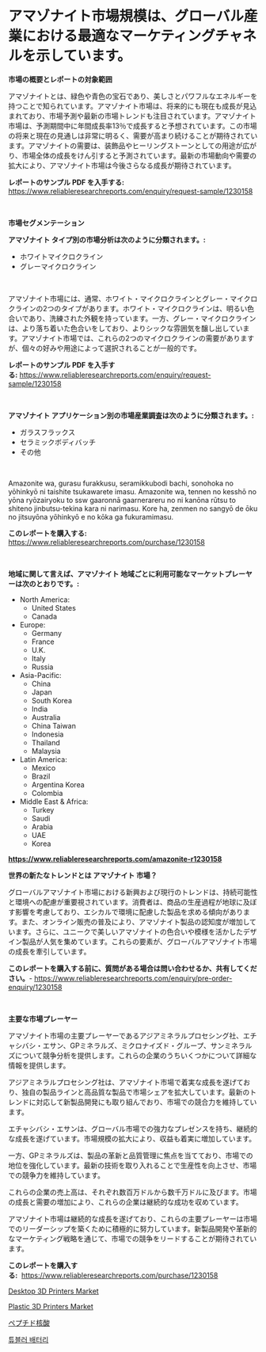<p><h1>アマゾナイト市場規模は、グローバル産業における最適なマーケティングチャネルを示しています。</h1></p><p><strong>市場の概要とレポートの対象範囲</strong></p>
<p><p>アマゾナイトとは、緑色や青色の宝石であり、美しさとパワフルなエネルギーを持つことで知られています。アマゾナイト市場は、将来的にも現在も成長が見込まれており、市場予測や最新の市場トレンドも注目されています。アマゾナイト市場は、予測期間中に年間成長率13％で成長すると予想されています。この市場の将来と現在の見通しは非常に明るく、需要が高まり続けることが期待されています。アマゾナイトの需要は、装飾品やヒーリングストーンとしての用途が広がり、市場全体の成長をけん引すると予測されています。最新の市場動向や需要の拡大により、アマゾナイト市場は今後さらなる成長が期待されています。</p></p>
<p><strong>レポートのサンプル PDF を入手する:</strong> <a href="https://www.reliableresearchreports.com/enquiry/request-sample/1230158">https://www.reliableresearchreports.com/enquiry/request-sample/1230158</a></p>
<p>&nbsp;</p>
<p><strong>市場セグメンテーション</strong></p>
<p><strong>アマゾナイト タイプ別の市場分析は次のように分類されます。:</strong></p>
<p><ul><li>ホワイトマイクロクライン</li><li>グレーマイクロクライン</li></ul></p>
<p>&nbsp;</p>
<p><p>アマゾナイト市場には、通常、ホワイト・マイクロクラインとグレー・マイクロクラインの2つのタイプがあります。ホワイト・マイクロクラインは、明るい色合いであり、洗練された外観を持っています。一方、グレー・マイクロクラインは、より落ち着いた色合いをしており、よりシックな雰囲気を醸し出しています。アマゾナイト市場では、これらの2つのマイクロクラインの需要がありますが、個々の好みや用途によって選択されることが一般的です。</p></p>
<p><strong>レポートのサンプル PDF を入手する:</strong>&nbsp;<a href="https://www.reliableresearchreports.com/enquiry/request-sample/1230158">https://www.reliableresearchreports.com/enquiry/request-sample/1230158</a></p>
<p>&nbsp;</p>
<p><strong> アマゾナイト アプリケーション別の市場産業調査は次のように分類されます。:</strong></p>
<p><ul><li>ガラスフラックス</li><li>セラミックボディバッチ</li><li>その他</li></ul></p>
<p>&nbsp;</p>
<p><p>Amazonite wa, gurasu furakkusu, seramikkubodi bachi, sonohoka no yōhinkyō ni taishite tsukawarete imasu. Amazonite wa, tennen no kesshō no yōna ryōzairyoku to ssw gaaronnā gaarnerareru no ni kanōna rūtsu to shiteno jinbutsu-tekina kara ni narimasu. Kore ha, zenmen no sangyō de ōku no jitsuyōna yōhinkyō e no kōka ga fukuramimasu.</p></p>
<p><strong>このレポートを購入する:</strong>&nbsp; <a href="https://www.reliableresearchreports.com/purchase/1230158">https://www.reliableresearchreports.com/purchase/1230158</a></p>
<p>&nbsp;</p>
<p><strong>地域に関して言えば、アマゾナイト 地域ごとに利用可能なマーケットプレーヤーは次のとおりです。:</strong></p>
<p><ul>
    <li>
        North America:
        <ul>
            <li>United States</li>
            <li>Canada</li>
        </ul>
    </li>
    <li>
        Europe:
        <ul>
            <li>Germany</li>
            <li>France</li>
            <li>U.K.</li>
            <li>Italy</li>
            <li>Russia</li>
        </ul>
    </li>
    <li>
        Asia-Pacific:
        <ul>
            <li>China</li>
            <li>Japan</li>
            <li>South Korea</li>
            <li>India</li>
            <li>Australia</li>
            <li>China Taiwan</li>
            <li>Indonesia</li>
            <li>Thailand</li>
            <li>Malaysia</li>
        </ul>
    </li>
    <li>
        Latin America:
        <ul>
            <li>Mexico</li>
            <li>Brazil</li>
            <li>Argentina Korea</li>
            <li>Colombia</li>
        </ul>
    </li>
    <li>
        Middle East & Africa:
        <ul>
            <li>Turkey</li>
            <li>Saudi</li>
            <li>Arabia</li>
            <li>UAE</li>
            <li>Korea</li>
        </ul>
    </li>
    </ul></p>
<p><strong><a href="https://www.reliableresearchreports.com/amazonite-r1230158">https://www.reliableresearchreports.com/amazonite-r1230158</a></strong>&nbsp;</p>
<p><strong>世界の新たなトレンドとは アマゾナイト 市場？</strong></p>
<p><p>グローバルアマゾナイト市場における新興および現行のトレンドは、持続可能性と環境への配慮が重要視されています。消費者は、商品の生産過程が地球に及ぼす影響を考慮しており、エシカルで環境に配慮した製品を求める傾向があります。また、オンライン販売の普及により、アマゾナイト製品の認知度が増加しています。さらに、ユニークで美しいアマゾナイトの色合いや模様を活かしたデザイン製品が人気を集めています。これらの要素が、グローバルアマゾナイト市場の成長を牽引しています。</p></p>
<p><strong>このレポートを購入する前に、質問がある場合は問い合わせるか、共有してください。</strong>- <a href="https://www.reliableresearchreports.com/enquiry/pre-order-enquiry/1230158">https://www.reliableresearchreports.com/enquiry/pre-order-enquiry/1230158</a></p>
<p>&nbsp;</p>
<p><strong>主要な市場プレーヤー</strong></p>
<p><p>アマゾナイト市場の主要プレーヤーであるアジアミネラルプロセシング社、エチャシバシ・エサン、GPミネラルズ、ミクロナイズド・グループ、サンミネラルズについて競争分析を提供します。これらの企業のうちいくつかについて詳細な情報を提供します。</p><p>アジアミネラルプロセシング社は、アマゾナイト市場で着実な成長を遂げており、独自の製品ラインと高品質な製品で市場シェアを拡大しています。最新のトレンドに対応して新製品開発にも取り組んでおり、市場での競合力を維持しています。</p><p>エチャシバシ・エサンは、グローバル市場での強力なプレゼンスを持ち、継続的な成長を遂げています。市場規模の拡大により、収益も着実に増加しています。</p><p>一方、GPミネラルズは、製品の革新と品質管理に焦点を当てており、市場での地位を強化しています。最新の技術を取り入れることで生産性を向上させ、市場での競争力を維持しています。</p><p>これらの企業の売上高は、それぞれ数百万ドルから数千万ドルに及びます。市場の成長と需要の増加により、これらの企業は継続的な成功を収めています。</p><p>アマゾナイト市場は継続的な成長を遂げており、これらの主要プレーヤーは市場でのリーダーシップを築くために積極的に努力しています。新製品開発や革新的なマーケティング戦略を通じて、市場での競争をリードすることが期待されています。</p></p>
<p><strong>このレポートを購入する:</strong>&nbsp;&nbsp;<a href="https://www.reliableresearchreports.com/purchase/1230158">https://www.reliableresearchreports.com/purchase/1230158</a></p>
<p><p><a href="https://github.com/Sarissaschmalingtr6fz2739/Market-Research-Report-List-2/blob/main/desktop-3d-printers-market.md">Desktop 3D Printers Market</a></p><p><a href="https://github.com/jodemen/Market-Research-Report-List-2/blob/main/plastic-3d-printers-market.md">Plastic 3D Printers Market</a></p><p><a href="https://github.com/EthanMorar2011/Market-Research-Report-List-1/blob/main/598529431104.md">ペプチド核酸</a></p><p><a href="https://github.com/wallacBahrtyinger567686/Market-Research-Report-List-1/blob/main/749869828530.md">튜블러 배터리</a></p></p>